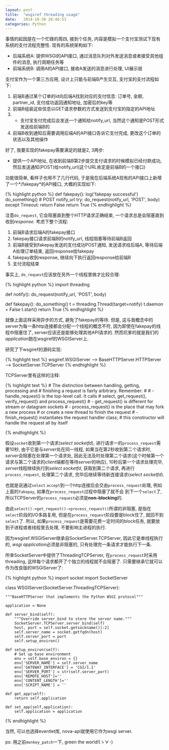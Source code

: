 ```yaml
---
layout: post
title:  "wsgiref threading usage"
date:   2014-10-30 20:46:53
categories: Python
---
```


事情的起因是在一个忙碌的周四, 接到个任务, 内容是模拟一个支付宝测试下现有系统的支付流程完整性. 
现有的系统架构如下:

* 后端系统A: 提供WSGI的API接口, 通过消息队列对外发送消息或者接受其他组件的消息, 执行周期任务等
* 前端系统B: 调用A的API接口, 接收A发送的消息进行处理, UI展示层

支付宝作为一个第三方应用, 设计上只能与前端B产生交互, 支付宝的支付流程如下:

1. 前端B通过某个订单的id向后端A找到对应的支付信息: 订单号, 金额, partner_id, 支付成功返回通知地址, 加密后的key等 
2. 前端B组装这些信息以GET请求参数的方式发送到支付宝的指定的API地址
3. * 支付宝支付完成后会发送一个通知给notify_url, 当然这个通知是POST形式发送给前端B的
4. 前端B收到通知后需要调用后端A的API接口告诉它支付完成, 更改这个订单的状态以及其他操作

好了, 我要实现的fakepay需要满足的就是2, 3两步:

* 提供一个API地址, 在收到前端B第2步提交支付请求的时候模拟已经付款成功, 然后发送通知(POST)给notify_url(这个URL肯定是前端B的一个接口)

功能很简单, 看样子也用不了几行代码, 于是我在后端系统A现有的API接口上新增了一个*/fakepay*的API接口, 大概的实现如下:

{% highlight python %}
def fakepay():
    log('fakepay successful')
    do_something()
    # POST notify_url
    try:
        do_request(notify_url, 'POST', body)
    except Timeout:
        return False
    return True
{% endhighlight %}

注意`do_request`, 它会阻塞直到整个HTTP请求正确结束, 一个请求总是会阻塞直到收到*response*.
考虑下整个流程:

1. 前端B请求后端A的fakepay接口
2. fakepay接口请求前端B的notify_url, 线程阻塞等待前端B返回
3. 前端B接受到fakepay发送的支付成功POST通知, 发送请求给后端A, 等待后端A处理订单结束, 返回response给fakepay
4. fakepay收到response, 继续向下执行返回response给前端B
5. 支付流程结束

事实上, `do_request`应该放在另外一个线程里做才比较合理:

{% highlight python %}
import threading

def notify():
    do_request(notify_url, 'POST', body)

def fakepay():
    do_something()
    t = threading.Thread(target=notify)
    t.daemon = False
    t.start()
    return True
{% endhighlight %}

就像上面这样采用异步的方式, 避免了fakepay的等待. 但是, 这与我概念中的server为每一条http连接都会分配一个线程的概念不符,
因为即使在fakepay的线程中阻塞住了, server应该还是能够处理其他API请求的. 然而坑爹的就是我们的*application*跑在wsgiref的WSGIServer上.

研究了下wsgiref的源码实现:

{% highlight text %}
wsgiref.WSGIServer --> BaseHTTPServer.HTTPServer --> SocketServer.TCPServer
{% endhighlight %}

TCPServer里有这样的注释:

{% highlight text %}
    # The distinction between handling, getting, processing and
    # finishing a request is fairly arbitrary.  Remember:
    #
    # - handle_request() is the top-level call.  It calls
    #   select, get_request(), verify_request() and process_request()
    # - get_request() is different for stream or datagram sockets
    # - process_request() is the place that may fork a new process
    #   or create a new thread to finish the request
    # - finish_request() instantiates the request handler class;
    #   this constructor will handle the request all by itself

{% endhighlight %}

假设`socket`收到第一个请求(*select socketfd*), 进行请求一的`process_request`需要10秒, 由于它是与*server*处在同一线程, 如果当在第2秒收到第二个请求时, *server*会阻塞在处理第一个请求处,
因此无法及时处理第二个请求(这个时候第一个请求与第二个请求的*client*端都在等待*server*的响应), 10秒后第一个请求处理完毕, *server*线程继续执行到*select socketfd*, 
获取到第二个请求, 再进行`process_request`, 处理第二个请求, 完毕后继续等待新连接请求(*select socketfd*).

也就是说通过`select` `accept`到一个http连接后会交由`process_request`处理, 例如上面的`fakepay`, 如果在`process_request`过程中阻塞了就不会
到下一个`select`了, 所以TCPServer的`process_request`必须是**non-blocking**的.

由此`select()->get_request()->process_request()`所谓的非阻塞, 是指在`select`阶段的I/O多路复用, 但是在`process_request`阶段要是block住了, 就回不到`select`了.
所以, 如果`process_request`是需要花费一定时间的block任务, 就要放到子进程或者线程里去处理, 不要影响主进程的执行.

因为wsgiref.WSGIServer继承自SocketServer.TCPServer, 因此它是单线程执行的, *wsgi application*必须是非阻塞的, 只有处理完一条请求才能执行下一条.

所幸SocketServer中提供了ThreadingTCPServer, 在`process_request`时采用threading, 这样每个请求都开了个独立的线程就不会阻塞了.
只需要继承它就可以作为改良版的WSGIServer了:

{% highlight python %}
import socket
import SocketServer

class WSGIServer(SocketServer.ThreadingTCPServer):

    """BaseHTTPServer that implements the Python WSGI protocol"""

    application = None

    def server_bind(self):
        """Override server_bind to store the server name."""
        SocketServer.TCPServer.server_bind(self)
        host, port = self.socket.getsockname()[:2]
        self.server_name = socket.getfqdn(host)
        self.server_port = port
        self.setup_environ()

    def setup_environ(self):
        # Set up base environment
        env = self.base_environ = {}
        env['SERVER_NAME'] = self.server_name
        env['GATEWAY_INTERFACE'] = 'CGI/1.1'
        env['SERVER_PORT'] = str(self.server_port)
        env['REMOTE_HOST']=''
        env['CONTENT_LENGTH']=''
        env['SCRIPT_NAME'] = ''

    def get_app(self):
        return self.application

    def set_app(self,application):
        self.application = application

{% endhighlight %}

当然, 可以也选择eventlet库, nova-api就使用它作为wsgi server.

ps: 用之前`monkey_patch`一下, green the world!(ゝ∀･)

